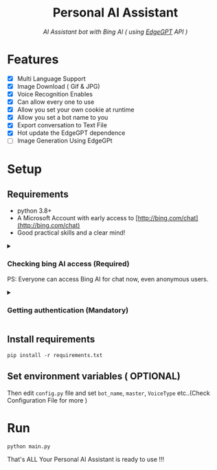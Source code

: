 <div align="center">

# Personal AI Assistant
_AI Assistant bot with Bing AI ( using [EdgeGPT](https://github.com/acheong08/EdgeGPT) API )_


</div>

# Features
- [x] Multi Language Support 
- [x] Image Download ( Gif & JPG)
- [x] Voice Recognition Enables 
- [x] Can allow every one to use
- [x] Allow you set your own cookie at runtime
- [x] Allow you set a bot name to you
- [X] Export conversation to Text File 
- [x] Hot update the EdgeGPT dependence
- [ ] Image Generation Using EdgeGPt

# Setup
## Requirements
* python 3.8+
* A Microsoft Account with early access to [http://bing.com/chat](http://bing.com/chat)
* Good practical skills and a clear mind!

<details>
  <summary>

### Checking bing AI access (Required)
PS: Everyone can access Bing AI for chat now, even anonymous users.

  </summary>
</details>


<details>
  <summary>

### Getting authentication (Mandatory)

  </summary>

- Install the cookie editor extension for [Chrome](https://chrome.google.com/webstore/detail/cookie-editor/hlkenndednhfkekhgcdicdfddnkalmdm) or [Firefox](https://addons.mozilla.org/en-US/firefox/addon/cookie-editor/) or [Edge](https://microsoftedge.microsoft.com/addons/detail/cookieeditor/neaplmfkghagebokkhpjpoebhdledlfi)
- Go to [`bing.com`](https://bing.com/) & SignIN Or SignUp ( Mandatory )
- Open the extension
- Click "Export" on the bottom right, then "Export as JSON" (This saves your cookies to clipboard)
- Paste your cookies into a file `cookie.json`

</details>

## Install requirements
```shell
pip install -r requirements.txt
```

## Set environment variables ( OPTIONAL)

Then edit `config.py` file and set `bot_name`, `master`, `VoiceType` etc..(Check Configuration File for more )

# Run
```shell
python main.py
```



That's ALL Your Personal AI Assistant is ready to use !!!
